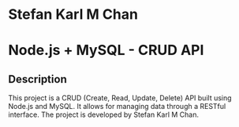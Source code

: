 # Stefan Karl M Chan
# Node.js + MySQL - CRUD API

## Description
This project is a CRUD (Create, Read, Update, Delete) API built using Node.js and MySQL. It allows for managing data through a RESTful interface. The project is developed by Stefan Karl M Chan.